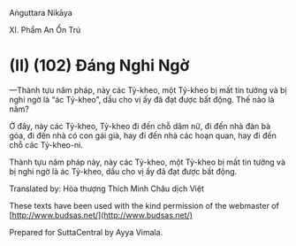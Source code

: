 Aṅguttara Nikāya

XI. Phẩm An Ổn Trú

# (II) (102) Ðáng Nghi Ngờ

—Thành tựu năm pháp, này các Tỷ-kheo, một Tỷ-kheo bị mất tin tưởng và bị nghi ngờ là “ác Tỷ-kheo”, dầu cho vị ấy đã đạt được bất động. Thế nào là năm?

Ở đây, này các Tỷ-kheo, Tỷ-kheo đi đến chỗ dâm nữ, đi đến nhà đàn bà góa, đi đến nhà có con gái già, hay đi đến nhà các hoạn quan, hay đi đến chỗ các Tỷ-kheo-ni.

Thành tựu năm pháp này, này các Tỷ-kheo, một Tỷ-kheo bị mất tin tưởng và bị nghi ngờ là ác Tỷ-kheo, dầu cho vị ấy đã đạt được bất động.

Translated by: Hòa thượng Thích Minh Châu dịch Việt

These texts have been used with the kind permission of the webmaster of [http://www.budsas.net/](http://www.budsas.net/)

Prepared for SuttaCentral by Ayya Vimala.